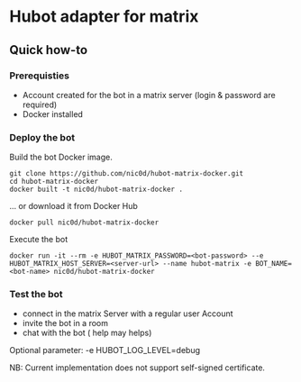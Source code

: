 # Hubot adapter for matrix

## Quick how-to

### Prerequisties

- Account created for the bot in a matrix server (login & password are required)
- Docker installed


### Deploy the bot

Build the bot Docker image.

```
git clone https://github.com/nic0d/hubot-matrix-docker.git
cd hubot-matrix-docker
docker built -t nic0d/hubot-matrix-docker .
```
 ... or download it from Docker Hub

```
docker pull nic0d/hubot-matrix-docker
```

Execute the bot

```
docker run -it --rm -e HUBOT_MATRIX_PASSWORD=<bot-password> --e HUBOT_MATRIX_HOST_SERVER=<server-url> --name hubot-matrix -e BOT_NAME=<bot-name> nic0d/hubot-matrix-docker
```
### Test the bot

- connect in the matrix Server with a regular user Account
- invite the bot in a room
- chat with the bot (<bot-name> help may helps)

Optional parameter:
 -e HUBOT_LOG_LEVEL=debug

NB: Current implementation does not support self-signed certificate.

